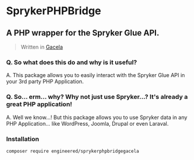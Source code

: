 # SprykerPHPBridge
## A PHP wrapper for the Spryker Glue API.
> Written in [Gacela](https://github.com/gacela-project/gacela)

### Q. So what does this do and why is it useful?

A. This package allows you to easily interact with the Spryker Glue API in your 3rd party PHP Application.

### Q. So... erm... why? Why not just use Spryker...? It's already a great PHP application!

A. Well we know...! But this package allows you to use Spryker data in any PHP Application... like WordPress, Joomla, Drupal or even Laraval.


### Installation

```bash
composer require engineered/sprykerphpbridgegacela
```
